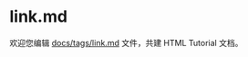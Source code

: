 link.md
===

欢迎您编辑 <a target="__blank" href="https://github.com/jaywcjlove/html-tutorial/blob/main/docs/tags/link.md">docs/tags/link.md</a> 文件，共建 HTML Tutorial 文档。